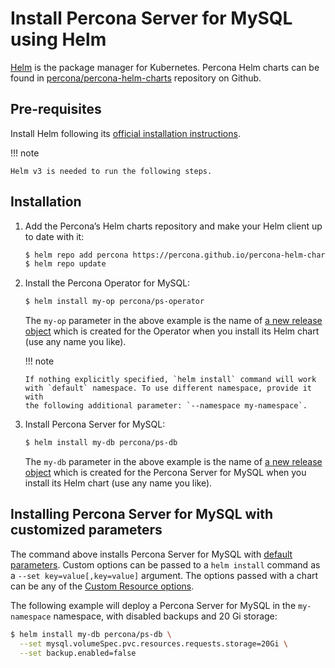 # Install Percona Server for MySQL using Helm

[Helm](https://github.com/helm/helm) is the package manager for Kubernetes. Percona Helm charts can be found in [percona/percona-helm-charts](https://github.com/percona/percona-helm-charts) repository on Github.

## Pre-requisites

Install Helm following its [official installation instructions](https://docs.helm.sh/using_helm/#installing-helm).

!!! note

    Helm v3 is needed to run the following steps.

## Installation

1. Add the Percona’s Helm charts repository and make your Helm client up to
    date with it:

   ```{.bash data-prompt="$"}
   $ helm repo add percona https://percona.github.io/percona-helm-charts/
   $ helm repo update
   ```

2. Install the Percona Operator for MySQL:

   ```{.bash data-prompt="$"}
   $ helm install my-op percona/ps-operator
   ```

   The `my-op` parameter in the above example is the name of [a new release object](https://helm.sh/docs/intro/using_helm/#three-big-concepts)
   which is created for the Operator when you install its Helm chart (use any
   name you like).

   !!! note

       If nothing explicitly specified, `helm install` command will work
       with `default` namespace. To use different namespace, provide it with
       the following additional parameter: `--namespace my-namespace`.


3. Install Percona Server for MySQL:

   ```{.bash data-prompt="$"}
   $ helm install my-db percona/ps-db
   ```

   The `my-db` parameter in the above example is the name of [a new release object](https://helm.sh/docs/intro/using_helm/#three-big-concepts)
   which is created for the Percona Server for MySQL when you install its Helm
   chart (use any name you like).

## Installing Percona Server for MySQL with customized parameters

The command above installs Percona Server for MySQL with [default parameters](operator.md#operator-custom-resource-options).
Custom options can be passed to a `helm install` command as a
`--set key=value[,key=value]` argument. The options passed with a chart can be
any of the [Custom Resource options](https://github.com/percona/percona-helm-charts/tree/main/charts/ps-db#installing-the-chart).

The following example will deploy a Percona Server for MySQL in the
`my-namespace` namespace, with disabled backups and 20 Gi storage:

```{.bash data-prompt="$"}
$ helm install my-db percona/ps-db \
  --set mysql.volumeSpec.pvc.resources.requests.storage=20Gi \
  --set backup.enabled=false
```
